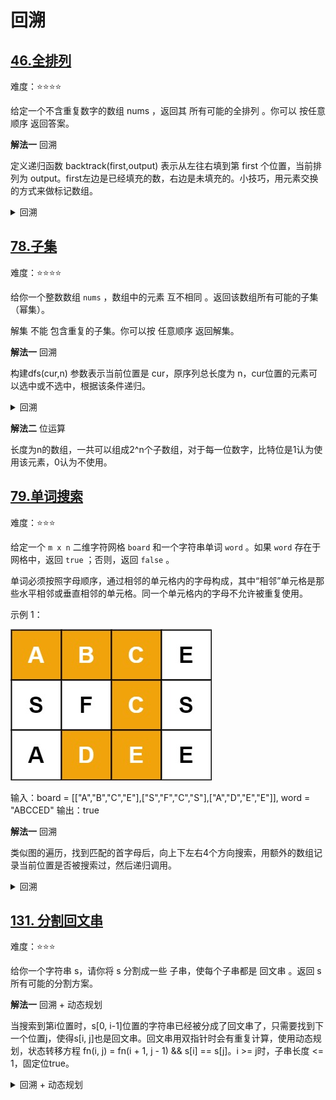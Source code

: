 # 回溯

## [46.全排列](https://leetcode.cn/problems/permutations/description)

难度：⭐️⭐️⭐️⭐️

给定一个不含重复数字的数组 nums ，返回其 所有可能的全排列 。你可以 按任意顺序 返回答案。

**解法一** 回溯

定义递归函数 backtrack(first,output) 表示从左往右填到第 first 个位置，当前排列为 output。first左边是已经填充的数，右边是未填充的。小技巧，用元素交换的方式来做标记数组。

<details>
  <summary>回溯</summary>

  ```java
    private List<List<Integer>> ans = new ArrayList<>();

    public List<List<Integer>> permute(int[] nums) {
        List<Integer> output = new ArrayList<>();
        for (int num : nums) {
            output.add(num);
        }
        backtrace(nums.length, output, 0);
        return ans;
    }

    private void backtrace(int n, List<Integer> output, int first) {
        if (first == n) {
            ans.add(new ArrayList<>(output));
        }
        for (int i = first; i < n; i++) {
            Collections.swap(output, first, i);
            backtrace(n, output, first + 1);
            Collections.swap(output, first, i);
        }
    }
  ```
</details>

## [78.子集](https://leetcode.cn/problems/subsets/)

难度：⭐️⭐️⭐️⭐️

给你一个整数数组 `nums` ，数组中的元素 互不相同 。返回该数组所有可能的子集（幂集）。

解集 不能 包含重复的子集。你可以按 任意顺序 返回解集。

**解法一** 回溯

构建dfs(cur,n) 参数表示当前位置是 cur，原序列总长度为 n，cur位置的元素可以选中或不选中，根据该条件递归。

<details>
  <summary>回溯</summary>

  ```java
    public List<List<Integer>> subsets(int[] nums) {
        List<List<Integer>> ans = new ArrayList<>();
        List<Integer> output = new LinkedList<>();
        backtrace(ans, output, nums, 0);
        return ans;
    }

    private void backtrace(List<List<Integer>> ans, List<Integer> output, int[] nums, int index) {
        if (index == nums.length) {
            ans.add(new ArrayList<>(output));
        } else {
            output.add(nums[index]);
            backtrace(ans, output, nums, index + 1);
            output.remove(output.size() - 1);
            backtrace(ans, output, nums, index + 1);
        }
    }
  ```
</details>

**解法二** 位运算

长度为n的数组，一共可以组成2^n个子数组，对于每一位数字，比特位是1认为使用该元素，0认为不使用。

## [79.单词搜索](https://leetcode.cn/problems/word-search/description)

难度：⭐️⭐️⭐️

给定一个 `m x n` 二维字符网格 `board` 和一个字符串单词 `word` 。如果 `word` 存在于网格中，返回 `true` ；否则，返回 `false` 。

单词必须按照字母顺序，通过相邻的单元格内的字母构成，其中“相邻”单元格是那些水平相邻或垂直相邻的单元格。同一个单元格内的字母不允许被重复使用。

示例 1：

![word](../../../../img/word2.jpg)

输入：board = [["A","B","C","E"],["S","F","C","S"],["A","D","E","E"]], word = "ABCCED"
输出：true

**解法一** 回溯

类似图的遍历，找到匹配的首字母后，向上下左右4个方向搜索，用额外的数组记录当前位置是否被搜索过，然后递归调用。

<details>
  <summary>回溯</summary>

  ```java
    private boolean[][] visited;

    public boolean exist(char[][] board, String word) {
        int m = board.length;
        int n = board[0].length;
        visited = new boolean[m][n];
        char c = word.charAt(0);
        for (int i = 0; i < m; i++) {
            for (int j = 0; j < n; j++) {
                if (board[i][j] == c) {
                    boolean found = find(board, i, j, word, 0);
                    if (found) {
                        return true;
                    }
                }
            }
        }
        return false;
    }

    private boolean find(char[][] board, int x, int y, String word, int index) {
        char c = word.charAt(index);
        if (board[x][y] != c) {
            return false;
        }
        if (index == word.length() - 1) {
            return true;
        } else {
            visited[x][y] = true;
            // left
            if (0 < y && !visited[x][y - 1]) {
                boolean found = find(board, x, y - 1, word, index + 1);
                if (found) {
                    return true;
                }
            }
            // top
            if (0 < x && !visited[x - 1][y]) {
                boolean found = find(board, x - 1, y, word, index + 1);
                if (found) {
                    return true;
                }
            }
            // right
            if (y + 1 < board[0].length && !visited[x][y + 1]) {
                boolean found = find(board, x, y + 1, word, index + 1);
                if (found) {
                    return true;
                }
            }
            // bottom
            if (x + 1 < board.length && !visited[x + 1][y]) {
                boolean found = find(board, x + 1, y, word, index + 1);
                if (found) {
                    return true;
                }
            }
            visited[x][y] = false;
            return false;
        }
    }
  ```
</details>

## [131. 分割回文串](https://leetcode.cn/problems/palindrome-partitioning/description)

难度：⭐️⭐️⭐️

给你一个字符串 s，请你将 s 分割成一些 子串，使每个子串都是 回文串 。返回 s 所有可能的分割方案。

**解法一** 回溯 + 动态规划

当搜索到第i位置时，s[0, i-1]位置的字符串已经被分成了回文串了，只需要找到下一个位置j，使得s[i, j]也是回文串。回文串用双指针时会有重复计算，使用动态规划，状态转移方程 fn(i, j) = fn(i + 1, j - 1) && s[i] == s[j]。i >= j时，子串长度 <= 1，固定位true。

<details>
  <summary>回溯 + 动态规划</summary>
</details>
